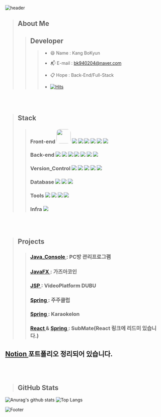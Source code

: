 ![header](https://capsule-render.vercel.app/api?type=waving&color=auto&height=300&section=header&text=강%20보균&fontSize=90)

> About Me
> ---
>> Developer
>> ---
>>> * :smile: Name : Kang BoKyun  
>>> - :mailbox_with_mail: E-mail : bk940204@naver.com
>>> + :clipboard:  Hope : Back-End/Full-Stack
>>> - [![Hits](https://hits.seeyoufarm.com/api/count/incr/badge.svg?url=https%3A%2F%2Fgithub.com%2Fkangbokyun&count_bg=%23BEBEBE&title_bg=%235E5E5E&icon=&icon_color=%23FFFFFF&title=hits&edge_flat=true)](https://hits.seeyoufarm.com)
<br />
<br />

> Stack
> ---
>> ### Front-end <img src="https://file.notion.so/f/f/0583f520-97a8-4c08-8a99-3d30924c1012/b533b044-597b-4496-a447-34cbfb7242d2/AppIcon-603xcar.png?table=block&id=200bb93f-515b-803d-a34b-dd15575b0139&spaceId=0583f520-97a8-4c08-8a99-3d30924c1012&expirationTimestamp=1748332800000&signature=8lFaJV44g9A5mfwnYwiH21MmgYlMW7bMvzjSiuwnBxM&downloadName=AppIcon-60%403x%7Ecar.png" style="border-radius: 10px; width: 45px; height: 45px;"> <img src="https://img.shields.io/badge/-React-%2361DAFB?style=for-the-badge&logo=React&logoColor=black"> <img src="https://img.shields.io/badge/JAVASCRIPT-F7DF1E?style=for-the-badge&logo=javascript&logoColor=black"> <img src="https://img.shields.io/badge/-HTML5-%23E34F26?style=for-the-badge&logo=HTML5&logoColor=white"> <img src="https://img.shields.io/badge/-CSS3-%231572B6?style=for-the-badge&logo=CSS3&logoColor=white"> <img src="https://img.shields.io/badge/Jquery-0769AD?style=for-the-badge&logo=jquery&logoColor=white"> <img src="https://img.shields.io/badge/BootStrap-7952B3?style=for-the-badge&logo=bootstrap&logoColor=white"> 
>> ### Back-end  <img src="https://img.shields.io/badge/kotlin-%237F52FF?style=for-the-badge&logo=kotlin&logoColor=white"> <img src="https://img.shields.io/badge/java-007396?style=for-the-badge&logo=java&logoColor=white"> <img src="https://img.shields.io/badge/JSP-007396?style=for-the-badge&logo=JSP&logoColor=white"> <img src="https://img.shields.io/badge/Spring-%236DB33F?style=for-the-badge&logo=Spring&logoColor=white"> <img src="https://img.shields.io/badge/SPRINGBOOT-6DB33F?style=for-the-badge&logo=springboot&logoColor=white">  <img src="https://img.shields.io/badge/GRADLE-02303A?style=for-the-badge&logo=gradle&logoColor=white"> <img src="https://img.shields.io/badge/-Maven-%23C71A36?style=for-the-badge&logo=Apache%20Maven&logoColor=white">
>> ### Version_Control  <img src="https://img.shields.io/badge/Git-F05032?style=for-the-badge&logo=git&logoColor=white"> <img src="https://img.shields.io/badge/GitHub-181717?style=for-the-badge&logo=github&logoColor=white"> <img src="https://img.shields.io/badge/-SVN-blue?style=for-the-badge&logo=Git&logoColor=white"> <img src="https://img.shields.io/badge/-Notion-white?style=for-the-badge&logo=Notion&logoColor=black"> <img src="https://img.shields.io/badge/-Sourcetree-%230052CC?style=for-the-badge&logo=Sourcetree&logoColor=white">
>> ### Database  <img src="https://img.shields.io/badge/Oracle-F80000?style=for-the-badge&logo=Oracle&logoColor=white"> <img src="https://img.shields.io/badge/MySQL-4479A1?style=for-the-badge&logo=MySQL&logoColor=white"> <img src="https://img.shields.io/badge/-MSsql-%23CC2927?style=for-the-badge&logo=Microsoft%20SQL%20Server&logoColor=white">
>> ### Tools  <img src="https://img.shields.io/badge/-Eclipse%20IDE-%232C2255?style=for-the-badge&logo=Eclipse IDE&logoColor=white"> <img src="https://img.shields.io/badge/-IntelliJ%20IDEA-%23000000?style=for-the-badge&logo=IntelliJ%20IDEA&logoColor=white"> <img src="https://img.shields.io/badge/-Visual%20Studio%20Code-%23007ACC?style=for-the-badge&logo=Visual%20Studio%20Code&logoColor=white"> <img src="https://img.shields.io/badge/-Visual%20Studio-%235C2D91?style=for-the-badge&logo=Visual%20Studio&logoColor=white">
>> ### Infra <img src="https://img.shields.io/badge/docker-%230db7ed?style=for-the-badge&logo=docker&logoColor=white">


<br />
<br /> 

> Projects 
> ---
>> ### [ Java_Console ](https://github.com/kangbokyun/TeamPject) : PC방 관리프로그램  
>> ### [ JavaFX ](https://github.com/kangbokyun/CP2) : 가즈아코인  
>> ### [ JSP ](https://github.com/kangbokyun/youtube-jsp) : VideoPlatform DUBU  
>> ### [ Spring ](https://github.com/kangbokyun/Spring_ZooZoo) : 주주클럽  
>> ### [ Spring ](https://github.com/kangbokyun/Karaokelon/blob/master/README.md) : Karaokelon  
>> ### [ React ](https://github.com/kangbokyun/SubMate_React) & [ Spring ](https://github.com/kangbokyun/SubMate_Spring) : SubMate(React 링크에 리드미 있습니다.)

## [ Notion ](https://purrfect-mile-cdc.notion.site/Bokyun-Kang-fab3882e2b334ad8b6b84f9f43e2d30a) 포트폴리오 정리되어 있습니다.

<br  />
<br />

> GitHub Stats
> ---
![Anurag's github stats](https://github-readme-stats.vercel.app/api?username=kangbokyun&show_icons=true&theme=tokyonight)
![Top Langs](https://github-readme-stats.vercel.app/api/top-langs/?username=kangbokyun&layout=compact&theme=tokyonight) 

![Footer](https://capsule-render.vercel.app/api?type=waving&color=auto&height=200&section=footer)
